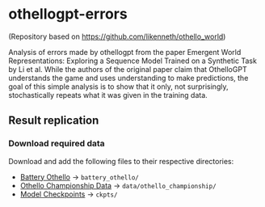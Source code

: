 # othellogpt-errors

(Repository based on https://github.com/likenneth/othello_world)

Analysis of errors made by othellogpt from the paper Emergent World Representations: Exploring a Sequence Model Trained on a Synthetic Task by Li et al. While the authors of the original paper claim that OthelloGPT understands the game and uses understanding to make predictions, the goal of this simple analysis is to show that it only, not surprisingly, stochastically repeats what it was given in the training data.


## Result replication
### Download required data

Download and add the following files to their respective directories:

- [Battery Othello](https://drive.google.com/file/d/1SBraI6Xb5m2L4aithi0yGq803QQsXZLY/view?usp=drive_link) → `battery_othello/`
- [Othello Championship Data](https://drive.google.com/file/d/1tRTYvT0X63rMLzN0ZhudPGFjsUpiFPpL/view?usp=drive_link) → `data/othello_championship/`
- [Model Checkpoints](https://drive.google.com/file/d/1bccTOFW4CmsmYiRGDJ_y23tuVpu3NcSP/view?usp=drive_link) → `ckpts/`

